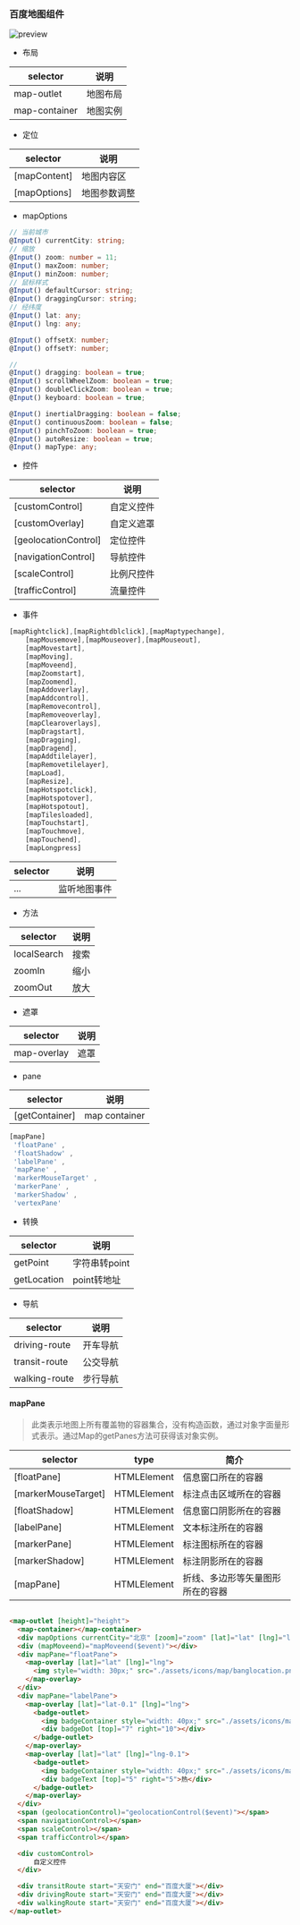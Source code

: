 

### 百度地图组件

![preview](./docs/preview.png)


* 布局

| selector      | 说明   |
|---------------|------|
| map-outlet    | 地图布局 |
| map-container | 地图实例 |

* 定位

| selector     | 说明     |
|--------------|--------|
| [mapContent] | 地图内容区  |
| [mapOptions] | 地图参数调整 |

- mapOptions

```ts
// 当前城市
@Input() currentCity: string;
// 缩放
@Input() zoom: number = 11;
@Input() maxZoom: number;
@Input() minZoom: number;
// 鼠标样式
@Input() defaultCursor: string;
@Input() draggingCursor: string;
// 经纬度
@Input() lat: any;
@Input() lng: any;

@Input() offsetX: number;
@Input() offsetY: number;

// 
@Input() dragging: boolean = true;
@Input() scrollWheelZoom: boolean = true;
@Input() doubleClickZoom: boolean = true;
@Input() keyboard: boolean = true;

@Input() inertialDragging: boolean = false;
@Input() continuousZoom: boolean = false;
@Input() pinchToZoom: boolean = true;
@Input() autoResize: boolean = true;
@Input() mapType: any;
```

* 控件

| selector             | 说明    |
|----------------------|-------|
| [customControl]      | 自定义控件 |
| [customOverlay]      | 自定义遮罩 |
| [geolocationControl] | 定位控件  |
| [navigationControl]  | 导航控件  |
| [scaleControl]       | 比例尺控件 |
| [trafficControl]     | 流量控件  |


* 事件

```ts
[mapRightclick],[mapRightdblclick],[mapMaptypechange],
    [mapMousemove],[mapMouseover],[mapMouseout],
    [mapMovestart],
    [mapMoving],
    [mapMoveend],
    [mapZoomstart],
    [mapZoomend],
    [mapAddoverlay],
    [mapAddcontrol],
    [mapRemovecontrol],
    [mapRemoveoverlay],
    [mapClearoverlays],
    [mapDragstart],
    [mapDragging],
    [mapDragend],
    [mapAddtilelayer],
    [mapRemovetilelayer],
    [mapLoad],
    [mapResize],
    [mapHotspotclick],
    [mapHotspotover],
    [mapHotspotout],
    [mapTilesloaded],
    [mapTouchstart],
    [mapTouchmove],
    [mapTouchend],
    [mapLongpress] 
```

| selector | 说明     |
|----------|--------|
| ...      | 监听地图事件 |

* 方法

| selector    | 说明 |
|-------------|----|
| localSearch | 搜索 |
| zoomIn      | 缩小 |
| zoomOut     | 放大 |


* 遮罩

| selector    | 说明 |
|-------------|----|
| map-overlay | 遮罩 |

* pane

| selector       | 说明            |
|----------------|---------------|
| [getContainer] | map container |


```ts
[mapPane]      
 'floatPane' ,
 'floatShadow' ,
 'labelPane' , 
 'mapPane' ,
 'markerMouseTarget' , 
 'markerPane' , 
 'markerShadow' , 
 'vertexPane' 
```

* 转换

| selector    | 说明        |
|-------------|-----------|
| getPoint    | 字符串转point |
| getLocation | point转地址  |


* 导航

| selector      | 说明   |
|---------------|------|
| driving-route | 开车导航 |
| transit-route | 公交导航 |
| walking-route | 步行导航 |

#### mapPane
> 此类表示地图上所有覆盖物的容器集合，没有构造函数，通过对象字面量形式表示。通过Map的getPanes方法可获得该对象实例。

| selector            | type        | 简介               |
|---------------------|-------------|------------------|
| [floatPane]         | HTMLElement | 信息窗口所在的容器        |
| [markerMouseTarget] | HTMLElement | 标注点击区域所在的容器      |
| [floatShadow]       | HTMLElement | 信息窗口阴影所在的容器      |
| [labelPane]         | HTMLElement | 文本标注所在的容器        |
| [markerPane]        | HTMLElement | 标注图标所在的容器        |
| [markerShadow]      | HTMLElement | 标注阴影所在的容器        |
| [mapPane]           | HTMLElement | 折线、多边形等矢量图形所在的容器 |


```html

<map-outlet [height]="height">
  <map-container></map-container>
  <div mapOptions currentCity="北京" [zoom]="zoom" [lat]="lat" [lng]="lng"></div>
  <div (mapMoveend)="mapMoveend($event)"></div>
  <div mapPane="floatPane">
    <map-overlay [lat]="lat" [lng]="lng">
      <img style="width: 30px;" src="./assets/icons/map/banglocation.png">
    </map-overlay>
  </div>
  <div mapPane="labelPane">
    <map-overlay [lat]="lat-0.1" [lng]="lng">
      <badge-outlet>
        <img badgeContainer style="width: 40px;" src="./assets/icons/map/start.png">
        <div badgeDot [top]="7" right="10"></div>
      </badge-outlet>
    </map-overlay>
    <map-overlay [lat]="lat" [lng]="lng-0.1">
      <badge-outlet>
        <img badgeContainer style="width: 40px;" src="./assets/icons/map/end.png">
        <div badgeText [top]="5" right="5">热</div>
      </badge-outlet>
    </map-overlay>
  </div>
  <span (geolocationControl)="geolocationControl($event)"></span>
  <span navigationControl></span>
  <span scaleControl></span>
  <span trafficControl></span>

  <div customControl>
      自定义控件
  </div>

  <div transitRoute start="天安门" end="百度大厦"></div>
  <div drivingRoute start="天安门" end="百度大厦"></div>
  <div walkingRoute start="天安门" end="百度大厦"></div>
</map-outlet>
```